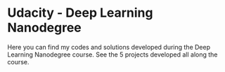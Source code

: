 # Udacity - Deep Learning Nanodegree
Here you can find my codes and solutions developed during the Deep Learning Nanodegree course. See the 5 projects developed all along the course.
